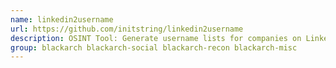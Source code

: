 ```yaml
---
name: linkedin2username
url: https://github.com/initstring/linkedin2username
description: OSINT Tool: Generate username lists for companies on LinkedIn.
group: blackarch blackarch-social blackarch-recon blackarch-misc
---
```

